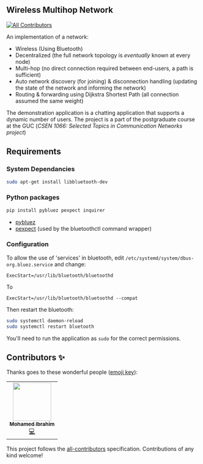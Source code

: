 ## Wireless Multihop Network
<!-- ALL-CONTRIBUTORS-BADGE:START - Do not remove or modify this section -->
[![All Contributors](https://img.shields.io/badge/all_contributors-1-orange.svg?style=flat-square)](#contributors-)
<!-- ALL-CONTRIBUTORS-BADGE:END -->

An implementation of a network:
- Wireless (Using Bluetooth)
- Decentralized (the full network topology is _eventually_ known at every node)
- Multi-hop (no direct connection required between end-users, a path is sufficient)
- Auto network discovery (for joining) & disconnection handling (updating the state of the network and informing the network) 
- Routing & forwarding using Dijkstra Shortest Path (all connection assumed the same weight)

The demonstration application is a chatting application that supports a dynamic number of users.
The project is a part of the postgraduate course at the GUC (_CSEN 1066: Selected Topics in Communication Networks project_)

## Requirements

### System Dependancies
```bash
sudo apt-get install libbluetooth-dev
```

### Python packages

```bash
pip install pybluez pexpect inquirer
```

- [pybluez](https://github.com/pybluez/pybluez)
- [pexpect](https://github.com/pexpect/pexpect) (used by the bluetoothctl command wrapper)

### Configuration

To allow the use of 'services' in bluetooth, edit `/etc/systemd/system/dbus-org.bluez.service` and change: 
```
ExecStart=/usr/lib/bluetooth/bluetoothd
```
To
```
ExecStart=/usr/lib/bluetooth/bluetoothd --compat
```
Then restart the bluetooth: 
```bash
sudo systemctl daemon-reload
sudo systemctl restart bluetooth
```

You'll need to run the application as `sudo` for the correct permissions.

## Contributors ✨

Thanks goes to these wonderful people ([emoji key](https://allcontributors.org/docs/en/emoji-key)):

<!-- ALL-CONTRIBUTORS-LIST:START - Do not remove or modify this section -->
<!-- prettier-ignore-start -->
<!-- markdownlint-disable -->
<table>
  <tr>
    <td align="center"><a href="https://github.com/m3eeza"><img src="https://avatars1.githubusercontent.com/u/25974060?v=4" width="100px;" alt=""/><br /><sub><b>Mohamed Ibrahim</b></sub></a><br /><a href="https://github.com/AbdullahKady/wireless-multihop-network/commits?author=m3eeza" title="Code">💻</a></td>
  </tr>
</table>

<!-- markdownlint-enable -->
<!-- prettier-ignore-end -->
<!-- ALL-CONTRIBUTORS-LIST:END -->

This project follows the [all-contributors](https://github.com/all-contributors/all-contributors) specification. Contributions of any kind welcome!